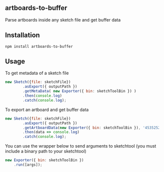 ## artboards-to-buffer

Parse artboards inside any sketch file and get buffer data

## Installation
```
npm install artboards-to-buffer
```

## Usage

To get metadata of a sketch file
```javascript
new Sketch({file: sketchFile})
        .asExport({ outputPath })
        .getMetaData( new Exporter({ bin: sketchToolBin }) )
        .then(console.log)
        .catch(console.log);
```

To export an artboard and get buffer data
```javascript
new Sketch({file: sketchFile})
        .asExport({ outputPath })
        .getArtboardData(new Exporter({ bin: sketchToolBin }), '4535252D-1C8C-4B56-85D8-4E36D7B00D37')
        .then(data => console.log)
        .catch(console.log);
```

You can use the wrapper below to send arguments to sketchtool (you must include a binary path to your sketchtool)
```javascript
new Exporter({ bin: sketchToolBin })
    .run([args]);
```
